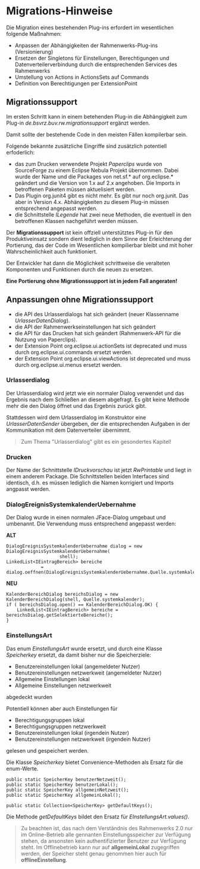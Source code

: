 Migrations-Hinweise
===================

Die Migration eines bestehenden Plug-ins erfordert im wesentlichen folgende
Maßnahmen:

- Anpassen der Abhängigkeiten der Rahmenwerks-Plug-ins (Versionierung)
- Ersetzen der Singletons für Einstellungen, Berechtigungen und Datenverteilerverbindung
  durch die entsprechenden Services des Rahmenwerks
- Umstellung von Actions in ActionsSets auf Commands
- Definition von Berechtigungen per ExtensionPoint

## Migrationssupport

Im ersten Schritt kann in einem betehenden Plug-in die Abhängigkeit zum Plug-in
*de.bsvrz.buv.rw.migrationsupport* ergänzt werden.

Damit sollte der bestehende Code in den meisten Fällen kompilerbar sein.

Folgende bekannte zusätzliche Eingriffe sind zusätzlich potentiell erfoderlich: 

- das zum Drucken verwendete Projekt *Paperclips* wurde von SourceForge zu einem Eclipse 
  Nebula Projekt übernommen. Dabei wurde der Name und die Packages von net.sf.* auf 
  org.eclipse.* geändert und die Version von 1.x auf 2.x angehoben.
  Die Imports in betroffenen Paketen müssen aktuelisiert werden.
- Das Plugin org.junit4 gibt es nicht mehr. Es gibt nur noch org.junit. Das aber in 
  Version 4.x. Abhängigkeiten zu diesem Plug-in müssen entsprechend angepasst werden.
- die Schnittstelle *ILegende* hat zwei neue Methoden, die eventuell in den betroffenen
  Klassen nachgeführt werden müssen.
  
Der **Migrationssupport** ist kein offziell unterstütztes Plug-in für den 
Produktiveinsatz sondern dient lediglich in dem Sinne der Erleichterung der Portierung, 
das der Code im Wesentlichen kompilierbar bleibt und mit hoher Wahrscheinlichkeit auch
funktioniert. 

Der Entwickler hat dann die Möglichkeit schrittweise die veralteten Komponenten und 
Funktionen durch die neuen zu ersetzen.

**Eine Portierung ohne Migrationssupport ist in jedem Fall angeraten!**

## Anpassungen ohne Migrationssupport

- die API des Urlasserdialogs hat sich geändert (neuer Klassenname *UrlasserDatenDialog*).
- die API der Rahmenwerkseinstellungen hat sich geändert
- die API für das Drucken hat sich geändert (Rahmenwerk-API für die Nutzung von Paperclips).
- der Extension Point org.eclipse.ui.actionSets ist deprecated und muss durch 
  org.eclipse.ui.commands ersetzt werden.
- der Extension Point org.eclipse.ui.viewActions ist deprecated und muss durch 
  org.eclipse.ui.menus ersetzt werden.

### Urlasserdialog

Der Urlasserdialog wird jetzt wie ein normaler Dialog verwendet und das Ergebnis nach 
dem Schließen an diesem abgefragt. Es gibt keine Methode mehr die den Dialog öffnet 
und das Ergebnis zurück gibt. 

Stattdessen wird dem Urlasserdialog im Konstruktor eine *UrlasserDatenSender* übergeben, 
der die entsprechenden Aufgaben in der Kommunikation mit dem Datenverteiler übernimmt.

> Zum Thema "Urlasserdialog" gibt es ein gesondertes Kapitel! 

### Drucken

Der Name der Schnittstelle *IDruckvorschau* ist jetzt *RwPrintable* und liegt in 
einem anderem Package. Die Schnittstellen beiden Interfaces sind identisch, d.h. es
müssen lediglich die Namen korrigiert und Imports angpasst werden.

### DialogEreignisSystemkalenderUebernahme

Der Dialog wurde in einen normalen JFace-Dialog umgebaut und umbenannt. Die Verwendung muss entsprechend 
angepasst werden:

**ALT**
```
DialogEreignisSystemkalenderUebernahme dialog = new DialogEreignisSystemkalenderUebernahme(
					shell);
LinkedList<IEintragBereich> bereiche 
             = dialog.oeffnen(DialogEreignisSystemkalenderUebernahme.Quelle.systemkalender);
```

**NEU**
```
KalenderBereichDialog bereichsDialog = new KalenderBereichDialog(shell, Quelle.systemkalender);
if ( bereichsDialog.open() == KalenderBereichDialog.OK) {
	LinkedList<IEintragBereich> bereiche = bereichsDialog.getSelektierteBereiche();
}
```

### EinstellungsArt

Das enum *EinstellungsArt* wurde ersetzt, und durch eine Klasse *Speicherkey* ersetzt,
da damit bisher nur die Speicherziele:

- Benutzereinstellungen lokal (angemeldeter Nutzer)
- Benutzereinstellungen netzwerkweit (angemeldeter Nutzer)
- Allgemeine Einstellungen lokal
- Allgemeine Einstellungen netzwerkweit 
 
abgedeckt wurden
 
Potentiell können aber auch Einstellungen für

- Berechtigungsgruppen lokal
- Berechtigungsgruppen netzwerkweit
- Benutzereinstellungen lokal (irgendein Nutzer)
- Benutzereinstellungen netzwerkweit (irgendein Nutzer)

gelesen und gespeichert werden.

Die Klasse *Speicherkey* bietet Convenience-Methoden als Ersatz für die enum-Werte.

```
public static SpeicherKey benutzerNetzweit();
public static SpeicherKey benutzerLokal();
public static SpeicherKey allgemeinNetzweit();
public static SpeicherKey allgemeinLokal();

public static Collection<SpeicherKey> getDefaultKeys();
```

Die Methode *getDefaultKeys* bildet den Ersatz für *EInstellungsArt.values()*.

> Zu beachten ist, das nach dem Verständnis des Rahmenwerks 2.0 nur im Online-Betrieb alle 
> gennanten Einstellungsspeicher zur Verfügung stehen, da ansonsten kein authentifizierter
> Benutzer zur Verfügung steht.
> Im Offlinebetrieb kann nur auf **allgemeinLokal** zugegriffen werden, der Speicher steht
> genau genommen hier auch für **offlineEinstellung**.




 